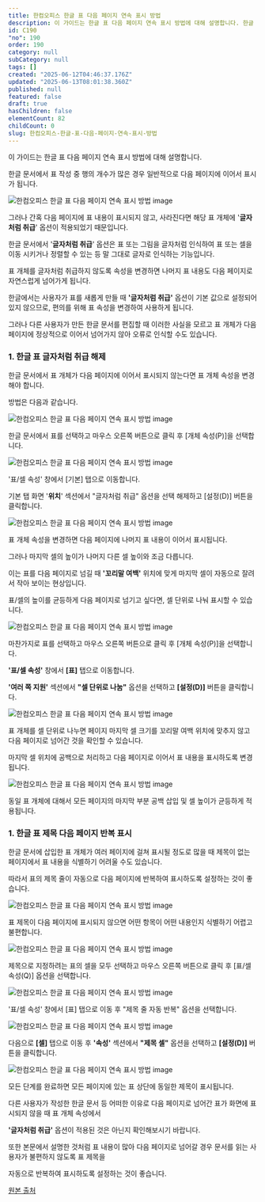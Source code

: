 ```yaml
---
title: 한컴오피스 한글 표 다음 페이지 연속 표시 방법
description: 이 가이드는 한글 표 다음 페이지 연속 표시 방법에 대해 설명합니다. 한글 문서에서 표 작성 중 행의 개수가 많은 경우 일반적으로 다음 페이지에 이어서 표시가 됩니다.
id: C190
"no": 190
order: 190
category: null
subCategory: null
tags: []
created: "2025-06-12T04:46:37.176Z"
updated: "2025-06-13T08:01:38.360Z"
published: null
featured: false
draft: true
hasChildren: false
elementCount: 82
childCount: 0
slug: 한컴오피스-한글-표-다음-페이지-연속-표시-방법
---
```


이 가이드는 한글 표 다음 페이지 연속 표시 방법에 대해 설명합니다.

한글 문서에서 표 작성 중 행의 개수가 많은 경우 일반적으로 다음 페이지에 이어서 표시가 됩니다.

![한컴오피스 한글 표 다음 페이지 연속 표시 방법 image](https://image.lemoncloud.io/8c612cb7-c053-4f89-819b-07076202cb68)

그러나 간혹 다음 페이지에 표 내용이 표시되지 않고, 사라진다면 해당 표 개체에 '**글자처럼 취급**' 옵션이 적용되었기 때문입니다.

한글 문서에서 '**글자처럼 취급**' 옵션은 표 또는 그림을 글자처럼 인식하여 표 또는 셀을 이동 시키거나 정렬할 수 있는 등 말 그대로 글자로 인식하는 기능입니다.

표 개체를 글자처럼 취급하지 않도록 속성을 변경하면 나머지 표 내용도 다음 페이지로 자연스럽게 넘어가게 됩니다.



한글에서는 사용자가 표를 새롭게 만들 때 **'글자처럼 취급'** 옵션이 기본 값으로 설정되어 있지 않으므로, 편의를 위해 표 속성을 변경하여 사용하게 됩니다.

그러나 다른 사용자가 만든 한글 문서를 편집할 때 이러한 사실을 모르고 표 개체가 다음 페이지에 정상적으로 이어서 넘어가지 않아 오류로 인식할 수도 있습니다.



### 1. 한글 표 글자처럼 취급 해제



한글 문서에서 표 개체가 다음 페이지에 이어서 표시되지 않는다면 표 개체 속성을 변경해야 합니다. 

방법은 다음과 같습니다.

![한컴오피스 한글 표 다음 페이지 연속 표시 방법 image](https://image.lemoncloud.io/b68dd929-07d2-4944-a828-122f91b9316c)

한글 문서에서 표를 선택하고 마우스 오른쪽 버튼으로 클릭 후 [개체 속성(P)]을 선택합니다.



![한컴오피스 한글 표 다음 페이지 연속 표시 방법 image](https://image.lemoncloud.io/c8172392-d6c8-4d93-81f2-b2244d168b98)

'표/셀 속성' 창에서 [기본] 탭으로 이동합니다.

기본 탭 화면 '**위치**' 섹션에서 "글자처럼 취급" 옵션을 선택 해제하고 [설정(D)] 버튼을 클릭합니다.



![한컴오피스 한글 표 다음 페이지 연속 표시 방법 image](https://image.lemoncloud.io/07061138-4c7c-4209-88b4-767caa1c1c56)

표 개체 속성을 변경하면 다음 페이지에 나머지 표 내용이 이어서 표시됩니다.

그러나 마지막 셀의 높이가 나머지 다른 셀 높이와 조금 다릅니다. 

이는 표를 다음 페이지로 넘길 때 **'꼬리말 여백'** 위치에 맞게 마지막 셀이 자동으로 잘려서 작아 보이는 현상입니다.

표/셀의 높이를 균등하게 다음 페이지로 넘기고 싶다면, 셀 단위로 나눠 표시할 수 있습니다.



![한컴오피스 한글 표 다음 페이지 연속 표시 방법 image](https://image.lemoncloud.io/a7d21a77-95fe-4224-87a3-45ba57e5794b)

마찬가지로 표를 선택하고 마우스 오른쪽 버튼으로 클릭 후 [개체 속성(P)]을 선택합니다.

**'표/셀 속성'** 창에서 **[표]** 탭으로 이동합니다.

**'여러 쪽 지원'** 섹션에서 **"셀 단위로 나눔"** 옵션을 선택하고 **[설정(D)]** 버튼을 클릭합니다.



![한컴오피스 한글 표 다음 페이지 연속 표시 방법 image](https://image.lemoncloud.io/3bd3fe04-fae1-4545-843f-9c7fd17c7eef)

표 개체를 셀 단위로 나누면 페이지 마지막 셀 크기를 꼬리말 여백 위치에 맞추지 않고 다음 페이지로 넘어간 것을 확인할 수 있습니다.

마지막 셀 위치에 공백으로 처리하고 다음 페이지로 이어서 표 내용을 표시하도록 변경됩니다.



![한컴오피스 한글 표 다음 페이지 연속 표시 방법 image](https://image.lemoncloud.io/569e5d94-9409-4aa6-a970-c8f3ddfcfb71)

동일 표 개체에 대해서 모든 페이지의 마지막 부분 공백 삽입 및 셀 높이가 균등하게 적용됩니다.



### 1. 한글 표 제목 다음 페이지 반복 표시



한글 문서에 삽입한 표 개체가 여러 페이지에 걸쳐 표시될 정도로 많을 때 제목이 없는 페이지에서 표 내용을 식별하기 어려울 수도 있습니다.

따라서 표의 제목 줄이 자동으로 다음 페이지에 반복하여 표시하도록 설정하는 것이 좋습니다.



![한컴오피스 한글 표 다음 페이지 연속 표시 방법 image](https://image.lemoncloud.io/b4a10317-a602-45ef-b873-fdf7cdc0587c)

표 제목이 다음 페이지에 표시되지 않으면 어떤 항목이 어떤 내용인지 식별하기 어렵고 불편합니다.



![한컴오피스 한글 표 다음 페이지 연속 표시 방법 image](https://image.lemoncloud.io/35a71e91-d222-4ec3-a219-8cd41de76dcb)

제목으로 지정하려는 표의 셀을 모두 선택하고 마우스 오른쪽 버튼으로 클릭 후 [표/셀 속성(Q)] 옵션을 선택합니다.



![한컴오피스 한글 표 다음 페이지 연속 표시 방법 image](https://image.lemoncloud.io/fbf3880a-6ef7-4d00-9d3f-61225d9c2220)

'표/셀 속성' 창에서 [표] 탭으로 이동 후 "제목 줄 자동 반복" 옵션을 선택합니다.



![한컴오피스 한글 표 다음 페이지 연속 표시 방법 image](https://image.lemoncloud.io/713ad021-5ebf-47c3-9c0e-1c6fc8435061)

다음으로 **[셀]** 탭으로 이동 후 **'속성'** 섹션에서 **"제목 셀"** 옵션을 선택하고 **[설정(D)]** 버튼을 클릭합니다.



![한컴오피스 한글 표 다음 페이지 연속 표시 방법 image](https://image.lemoncloud.io/f29a4c19-0932-4db0-a32d-a7ce8f3f487d)

모든 단계를 완료하면 모든 페이지에 있는 표 상단에 동일한 제목이 표시됩니다.



다른 사용자가 작성한 한글 문서 등 어떠한 이유로 다음 페이지로 넘어간 표가 화면에 표시되지 않을 때 표 개체 속성에서 

**'글자처럼 취급'** 옵션이 적용된 것은 아닌지 확인해보시기 바랍니다.

또한 본문에서 설명한 것처럼 표 내용이 많아 다음 페이지로 넘어갈 경우 문서를 읽는 사용자가 불편하지 않도록 표 제목을 

자동으로 반복하여 표시하도록 설정하는 것이 좋습니다.



[원본 출처](https://geekorea.com/how-to-showing-table-on-hwp-next-page)
